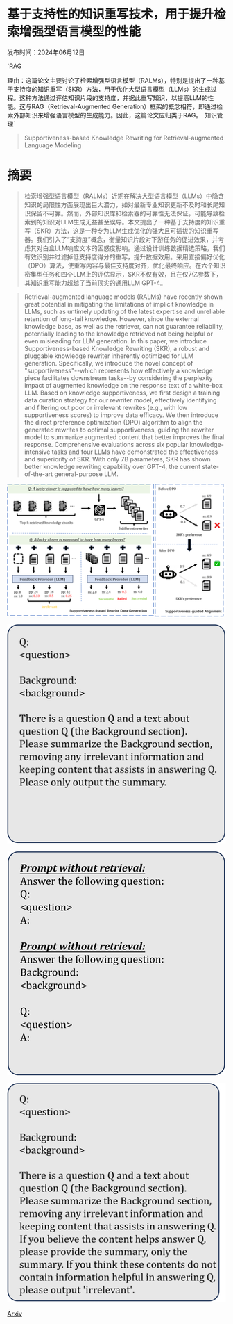 # 基于支持性的知识重写技术，用于提升检索增强型语言模型的性能

发布时间：2024年06月12日

`RAG

理由：这篇论文主要讨论了检索增强型语言模型（RALMs），特别是提出了一种基于支持度的知识重写（SKR）方法，用于优化大型语言模型（LLMs）的生成过程。这种方法通过评估知识片段的支持度，并据此重写知识，以提高LLM的性能。这与RAG（Retrieval-Augmented Generation）框架的概念相符，即通过检索外部知识来增强语言模型的生成能力。因此，这篇论文应归类于RAG。` `知识管理`

> Supportiveness-based Knowledge Rewriting for Retrieval-augmented Language Modeling

# 摘要

> 检索增强型语言模型（RALMs）近期在解决大型语言模型（LLMs）中隐含知识的局限性方面展现出巨大潜力，如对最新专业知识更新不及时和长尾知识保留不可靠。然而，外部知识库和检索器的可靠性无法保证，可能导致检索到的知识对LLM生成无益甚至误导。本文提出了一种基于支持度的知识重写（SKR）方法，这是一种专为LLM生成优化的强大且可插拔的知识重写器。我们引入了“支持度”概念，衡量知识片段对下游任务的促进效果，并考虑其对白盒LLM响应文本的困惑度影响。通过设计训练数据精选策略，我们有效识别并过滤掉低支持度得分的重写，提升数据效用。采用直接偏好优化（DPO）算法，使重写内容与最佳支持度对齐，优化最终响应。在六个知识密集型任务和四个LLM上的评估显示，SKR不仅有效，且在仅7亿参数下，其知识重写能力超越了当前顶尖的通用LLM GPT-4。

> Retrieval-augmented language models (RALMs) have recently shown great potential in mitigating the limitations of implicit knowledge in LLMs, such as untimely updating of the latest expertise and unreliable retention of long-tail knowledge. However, since the external knowledge base, as well as the retriever, can not guarantee reliability, potentially leading to the knowledge retrieved not being helpful or even misleading for LLM generation. In this paper, we introduce Supportiveness-based Knowledge Rewriting (SKR), a robust and pluggable knowledge rewriter inherently optimized for LLM generation. Specifically, we introduce the novel concept of "supportiveness"--which represents how effectively a knowledge piece facilitates downstream tasks--by considering the perplexity impact of augmented knowledge on the response text of a white-box LLM. Based on knowledge supportiveness, we first design a training data curation strategy for our rewriter model, effectively identifying and filtering out poor or irrelevant rewrites (e.g., with low supportiveness scores) to improve data efficacy. We then introduce the direct preference optimization (DPO) algorithm to align the generated rewrites to optimal supportiveness, guiding the rewriter model to summarize augmented content that better improves the final response. Comprehensive evaluations across six popular knowledge-intensive tasks and four LLMs have demonstrated the effectiveness and superiority of SKR. With only 7B parameters, SKR has shown better knowledge rewriting capability over GPT-4, the current state-of-the-art general-purpose LLM.

![基于支持性的知识重写技术，用于提升检索增强型语言模型的性能](../../../paper_images/2406.08116/x1.png)

![基于支持性的知识重写技术，用于提升检索增强型语言模型的性能](../../../paper_images/2406.08116/x2.png)

![基于支持性的知识重写技术，用于提升检索增强型语言模型的性能](../../../paper_images/2406.08116/x3.png)

![基于支持性的知识重写技术，用于提升检索增强型语言模型的性能](../../../paper_images/2406.08116/x4.png)

[Arxiv](https://arxiv.org/abs/2406.08116)